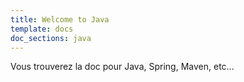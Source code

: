 ```yaml
---
title: Welcome to Java
template: docs
doc_sections: java
---
```


Vous trouverez la doc pour Java, Spring, Maven, etc...
